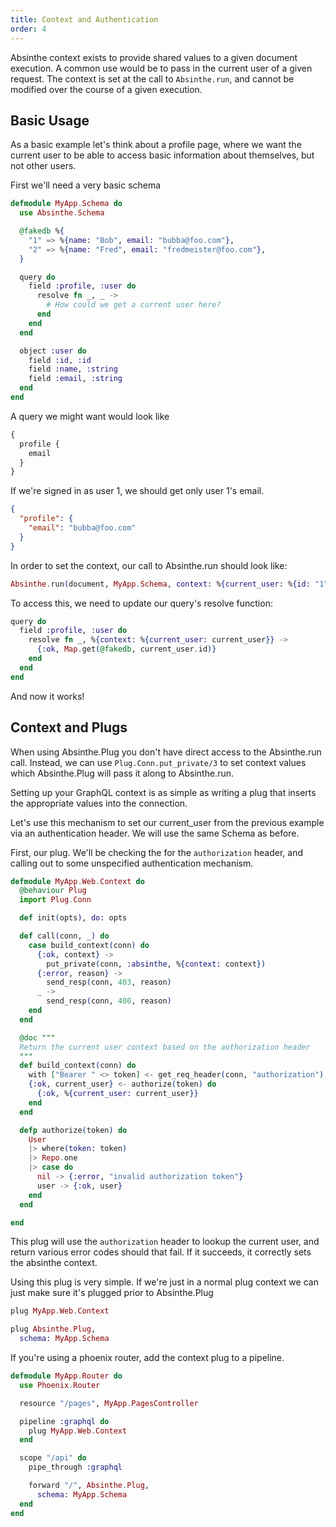 ```yaml
---
title: Context and Authentication
order: 4
---
```


Absinthe context exists to provide shared values to a given document execution.
A common use would be to pass in the current user of a given request. The context
is set at the call to `Absinthe.run`, and cannot be modified over the course of
a given execution.

## Basic Usage

As a basic example let's think about a profile page, where we want the current user
to be able to access basic information about themselves, but not other users.

First we'll need a very basic schema

```elixir
defmodule MyApp.Schema do
  use Absinthe.Schema

  @fakedb %{
    "1" => %{name: "Bob", email: "bubba@foo.com"},
    "2" => %{name: "Fred", email: "fredmeister@foo.com"},
  }

  query do
    field :profile, :user do
      resolve fn _, _ ->
        # How could we get a current user here?
      end
    end
  end

  object :user do
    field :id, :id
    field :name, :string
    field :email, :string
  end
end
```

A query we might want would look like

```graphql
{
  profile {
    email
  }
}
```

If we're signed in as user 1, we should get only user 1's email.

```json
{
  "profile": {
    "email": "bubba@foo.com"
  }
}
```

In order to set the context, our call to Absinthe.run should look like:

```elixir
Absinthe.run(document, MyApp.Schema, context: %{current_user: %{id: "1"}})
```

To access this, we need to update our query's resolve function:

```elixir
query do
  field :profile, :user do
    resolve fn _, %{context: %{current_user: current_user}} ->
      {:ok, Map.get(@fakedb, current_user.id)}
    end
  end
end
```

And now it works!

## Context and Plugs

When using Absinthe.Plug you don't have direct access to the Absinthe.run call.
Instead, we can use `Plug.Conn.put_private/3` to set context values which Absinthe.Plug
will pass it along to Absinthe.run.

Setting up your GraphQL context is as simple as writing a plug that inserts the
appropriate values into the connection.

Let's use this mechanism to set our current_user from the previous example via
an authentication header. We will use the same Schema as before.

First, our plug. We'll be checking the for the `authorization` header, and calling
out to some unspecified authentication mechanism.

```elixir
defmodule MyApp.Web.Context do
  @behaviour Plug
  import Plug.Conn

  def init(opts), do: opts

  def call(conn, _) do
    case build_context(conn) do
      {:ok, context} ->
        put_private(conn, :absinthe, %{context: context})
      {:error, reason} ->
        send_resp(conn, 403, reason)
      _ ->
        send_resp(conn, 400, reason)
    end
  end

  @doc """
  Return the current user context based on the authorization header
  """
  def build_context(conn) do
    with ["Bearer " <> token] <- get_req_header(conn, "authorization"),
    {:ok, current_user} <- authorize(token) do
      {:ok, %{current_user: current_user}}
    end
  end

  defp authorize(token) do
    User
    |> where(token: token)
    |> Repo.one
    |> case do
      nil -> {:error, "invalid authorization token"}
      user -> {:ok, user}
    end
  end

end
```

This plug will use the `authorization` header to lookup the current user, and return
various error codes should that fail. If it succeeds, it correctly sets the absinthe context.

Using this plug is very simple. If we're just in a normal plug context we can just
make sure it's plugged prior to Absinthe.Plug

```elixir
plug MyApp.Web.Context

plug Absinthe.Plug,
  schema: MyApp.Schema
```

If you're using a phoenix router, add the context plug to a pipeline.

```elixir
defmodule MyApp.Router do
  use Phoenix.Router

  resource "/pages", MyApp.PagesController

  pipeline :graphql do
    plug MyApp.Web.Context
  end

  scope "/api" do
    pipe_through :graphql

    forward "/", Absinthe.Plug,
      schema: MyApp.Schema
  end
end
```
